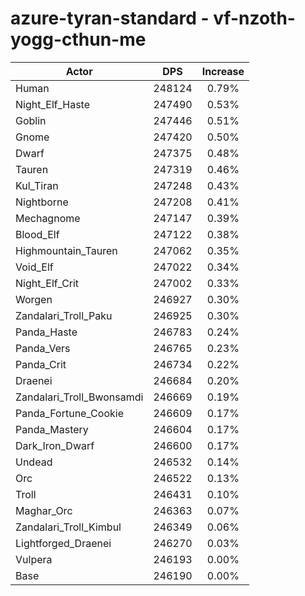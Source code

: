 # azure-tyran-standard - vf-nzoth-yogg-cthun-me
| Actor | DPS | Increase |
|---|:---:|:---:|
|Human|248124|0.79%|
|Night_Elf_Haste|247490|0.53%|
|Goblin|247446|0.51%|
|Gnome|247420|0.50%|
|Dwarf|247375|0.48%|
|Tauren|247319|0.46%|
|Kul_Tiran|247248|0.43%|
|Nightborne|247208|0.41%|
|Mechagnome|247147|0.39%|
|Blood_Elf|247122|0.38%|
|Highmountain_Tauren|247062|0.35%|
|Void_Elf|247022|0.34%|
|Night_Elf_Crit|247002|0.33%|
|Worgen|246927|0.30%|
|Zandalari_Troll_Paku|246925|0.30%|
|Panda_Haste|246783|0.24%|
|Panda_Vers|246765|0.23%|
|Panda_Crit|246734|0.22%|
|Draenei|246684|0.20%|
|Zandalari_Troll_Bwonsamdi|246669|0.19%|
|Panda_Fortune_Cookie|246609|0.17%|
|Panda_Mastery|246604|0.17%|
|Dark_Iron_Dwarf|246600|0.17%|
|Undead|246532|0.14%|
|Orc|246522|0.13%|
|Troll|246431|0.10%|
|Maghar_Orc|246363|0.07%|
|Zandalari_Troll_Kimbul|246349|0.06%|
|Lightforged_Draenei|246270|0.03%|
|Vulpera|246193|0.00%|
|Base|246190|0.00%|
